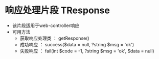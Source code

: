 # 响应处理片段 TResponse

- 该片段适用于web-controller响应
- 可用方法
    - 获取响应处理类 ： getResponse()
    - 成功响应 ： success($data = null, ?string $msg = 'ok')
    - 失败响应 ： fail(int $code = -1, ?string $msg = 'ok', $data = null)
